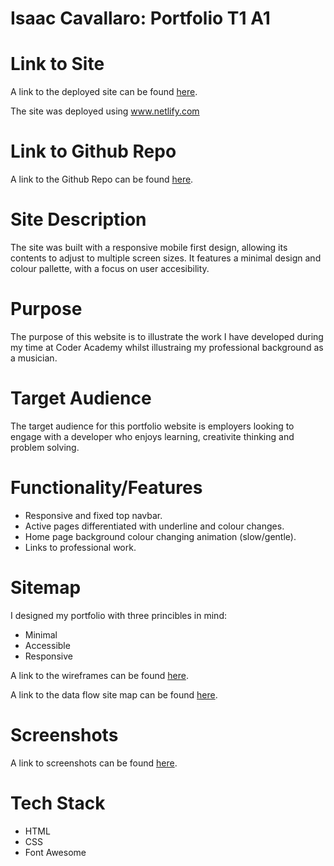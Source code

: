 # Isaac Cavallaro: Portfolio T1 A1

# Link to Site 

A link to the deployed site can be found [here](https://iccoderacademyportfoliot.netlify.app/).

The site was deployed using www.netlify.com

# Link to Github Repo

A link to the Github Repo  can be found [here](https://github.com/IsaacCavallaro/IsaacCavallaro_T1A2).

# Site Description

The site was built with a responsive mobile first design, allowing its contents to adjust to multiple screen sizes. It features a minimal design and colour pallette, with a focus on user accesibility.

# Purpose

The purpose of this website is to illustrate the work I have developed during my time at Coder Academy whilst illustraing my professional background as a musician.  

# Target Audience

The target audience for this portfolio website is employers looking to engage with a developer who enjoys learning, creativite thinking and problem solving.

# Functionality/Features

- Responsive and fixed top navbar.
- Active pages differentiated with underline and colour changes.
- Home page background colour changing animation (slow/gentle).
- Links to professional work.

# Sitemap

I designed my portfolio with three princibles in mind:

- Minimal
- Accessible
- Responsive

A link to the wireframes can be found [here](https://github.com/IsaacCavallaro/IsaacCavallaro_T1A2/tree/master/Resources/docs/Wireframes).

A link to the data flow site map can be found [here](https://github.com/IsaacCavallaro/IsaacCavallaro_T1A2/blob/master/Resources/docs/Data%20flow%20map.png).

# Screenshots

A link to screenshots can be found [here](https://github.com/IsaacCavallaro/IsaacCavallaro_T1A2/tree/master/Resources/docs/site%20screenshots).

# Tech Stack

- HTML
- CSS
- Font Awesome

